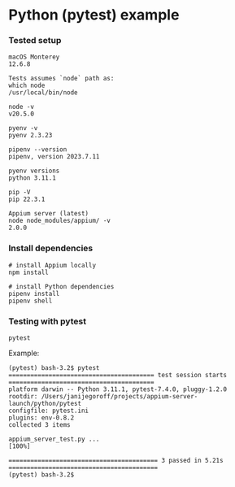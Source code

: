 # Python (pytest) example

### Tested setup

```
macOS Monterey
12.6.8
```
```
Tests assumes `node` path as:
which node
/usr/local/bin/node

node -v
v20.5.0
```
```
pyenv -v
pyenv 2.3.23
```
```
pipenv --version
pipenv, version 2023.7.11
```
```
pyenv versions
python 3.11.1
```
```
pip -V
pip 22.3.1
```
```
Appium server (latest)
node node_modules/appium/ -v
2.0.0
```

### Install dependencies

```
# install Appium locally
npm install
```
```
# install Python dependencies
pipenv install
pipenv shell
```

### Testing with pytest

```
pytest
```
Example:
```
(pytest) bash-3.2$ pytest
======================================== test session starts ========================================
platform darwin -- Python 3.11.1, pytest-7.4.0, pluggy-1.2.0
rootdir: /Users/janijegoroff/projects/appium-server-launch/python/pytest
configfile: pytest.ini
plugins: env-0.8.2
collected 3 items

appium_server_test.py ...                                                                     [100%]

========================================= 3 passed in 5.21s =========================================
(pytest) bash-3.2$
```
